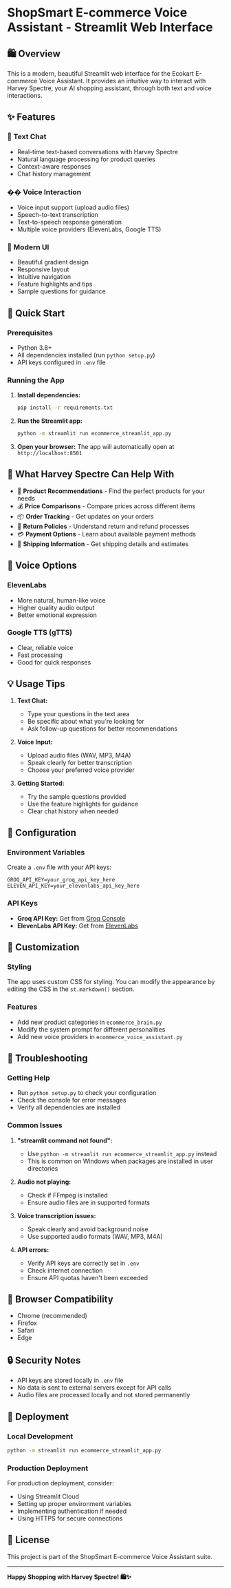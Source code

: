 # ShopSmart E-commerce Voice Assistant - Streamlit Web Interface

## 🛍️ Overview

This is a modern, beautiful Streamlit web interface for the Ecokart E-commerce Voice Assistant. It provides an intuitive way to interact with Harvey Spectre, your AI shopping assistant, through both text and voice interactions.

## ✨ Features

### 💬 Text Chat
- Real-time text-based conversations with Harvey Spectre
- Natural language processing for product queries
- Context-aware responses
- Chat history management

### �� Voice Interaction
- Voice input support (upload audio files)
- Speech-to-text transcription
- Text-to-speech response generation
- Multiple voice providers (ElevenLabs, Google TTS)

### 🎨 Modern UI
- Beautiful gradient design
- Responsive layout
- Intuitive navigation
- Feature highlights and tips
- Sample questions for guidance

## 🚀 Quick Start

### Prerequisites
- Python 3.8+
- All dependencies installed (run `python setup.py`)
- API keys configured in `.env` file

### Running the App

1. **Install dependencies:**
   ```bash
   pip install -r requirements.txt
   ```

2. **Run the Streamlit app:**
   ```bash
   python -m streamlit run ecommerce_streamlit_app.py
   ```

3. **Open your browser:**
   The app will automatically open at `http://localhost:8501`

## 🎯 What Harvey Spectre Can Help With

- 📱 **Product Recommendations** - Find the perfect products for your needs
- 💰 **Price Comparisons** - Compare prices across different items
- 📦 **Order Tracking** - Get updates on your orders
- 🔄 **Return Policies** - Understand return and refund processes
- 💳 **Payment Options** - Learn about available payment methods
- 🚚 **Shipping Information** - Get shipping details and estimates

## 🎵 Voice Options

### ElevenLabs
- More natural, human-like voice
- Higher quality audio output
- Better emotional expression

### Google TTS (gTTS)
- Clear, reliable voice
- Fast processing
- Good for quick responses

## 💡 Usage Tips

1. **Text Chat:**
   - Type your questions in the text area
   - Be specific about what you're looking for
   - Ask follow-up questions for better recommendations

2. **Voice Input:**
   - Upload audio files (WAV, MP3, M4A)
   - Speak clearly for better transcription
   - Choose your preferred voice provider

3. **Getting Started:**
   - Try the sample questions provided
   - Use the feature highlights for guidance
   - Clear chat history when needed

## 🔧 Configuration

### Environment Variables
Create a `.env` file with your API keys:
```
GROQ_API_KEY=your_groq_api_key_here
ELEVEN_API_KEY=your_elevenlabs_api_key_here
```

### API Keys
- **Groq API Key:** Get from [Groq Console](https://console.groq.com/)
- **ElevenLabs API Key:** Get from [ElevenLabs](https://elevenlabs.io/)

## 🎨 Customization

### Styling
The app uses custom CSS for styling. You can modify the appearance by editing the CSS in the `st.markdown()` section.

### Features
- Add new product categories in `ecommerce_brain.py`
- Modify the system prompt for different personalities
- Add new voice providers in `ecommerce_voice_assistant.py`

## 🐛 Troubleshooting

### Getting Help
- Run `python setup.py` to check your configuration
- Check the console for error messages
- Verify all dependencies are installed

### Common Issues

1. **"streamlit command not found":**
   - Use `python -m streamlit run ecommerce_streamlit_app.py` instead
   - This is common on Windows when packages are installed in user directories

2. **Audio not playing:**
   - Check if FFmpeg is installed
   - Ensure audio files are in supported formats

3. **Voice transcription issues:**
   - Speak clearly and avoid background noise
   - Use supported audio formats (WAV, MP3, M4A)

4. **API errors:**
   - Verify API keys are correctly set in `.env`
   - Check internet connection
   - Ensure API quotas haven't been exceeded

## 📱 Browser Compatibility

- Chrome (recommended)
- Firefox
- Safari
- Edge

## 🔒 Security Notes

- API keys are stored locally in `.env` file
- No data is sent to external servers except for API calls
- Audio files are processed locally and not stored permanently

## 🚀 Deployment

### Local Development
```bash
python -m streamlit run ecommerce_streamlit_app.py
```

### Production Deployment
For production deployment, consider:
- Using Streamlit Cloud
- Setting up proper environment variables
- Implementing authentication if needed
- Using HTTPS for secure connections

## 📄 License

This project is part of the ShopSmart E-commerce Voice Assistant suite.

---

**Happy Shopping with Harvey Spectre! 🛍️✨** 
